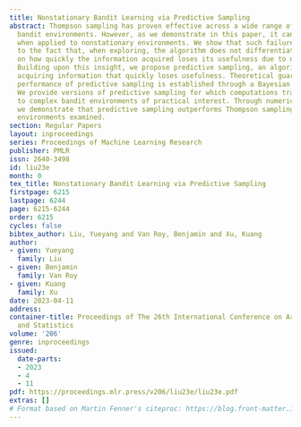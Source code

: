 ```yaml
---
title: Nonstationary Bandit Learning via Predictive Sampling
abstract: Thompson sampling has proven effective across a wide range of stationary
  bandit environments. However, as we demonstrate in this paper, it can perform poorly
  when applied to nonstationary environments. We show that such failures are attributed
  to the fact that, when exploring, the algorithm does not differentiate actions based
  on how quickly the information acquired loses its usefulness due to nonstationarity.
  Building upon this insight, we propose predictive sampling, an algorithm that deprioritizes
  acquiring information that quickly loses usefulness. Theoretical guarantee on the
  performance of predictive sampling is established through a Bayesian regret bound.
  We provide versions of predictive sampling for which computations tractably scale
  to complex bandit environments of practical interest. Through numerical simulation,
  we demonstrate that predictive sampling outperforms Thompson sampling in all nonstationary
  environments examined.
section: Regular Papers
layout: inproceedings
series: Proceedings of Machine Learning Research
publisher: PMLR
issn: 2640-3498
id: liu23e
month: 0
tex_title: Nonstationary Bandit Learning via Predictive Sampling
firstpage: 6215
lastpage: 6244
page: 6215-6244
order: 6215
cycles: false
bibtex_author: Liu, Yueyang and Van Roy, Benjamin and Xu, Kuang
author:
- given: Yueyang
  family: Liu
- given: Benjamin
  family: Van Roy
- given: Kuang
  family: Xu
date: 2023-04-11
address:
container-title: Proceedings of The 26th International Conference on Artificial Intelligence
  and Statistics
volume: '206'
genre: inproceedings
issued:
  date-parts:
  - 2023
  - 4
  - 11
pdf: https://proceedings.mlr.press/v206/liu23e/liu23e.pdf
extras: []
# Format based on Martin Fenner's citeproc: https://blog.front-matter.io/posts/citeproc-yaml-for-bibliographies/
---
```

